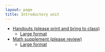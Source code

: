 ```yaml
---
layout: page
title: Introductory unit
---
```


* [Handouts (please print and bring to class)](/materials/intro.handouts.pdf)
  * [Large format](/materials/intro.large.pdf)
* [Math supplement (please review)](/materials/math.handouts.pdf)
  * [Large format](/materials/math.large.pdf)
